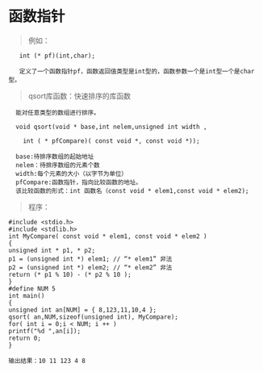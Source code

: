 # 函数指针
> 例如：

       int (* pf)(int,char);

       定义了一个函数指针pf，函数返回值类型是int型的，函数参数一个是int型一个是char型。

> qsort库函数：快速排序的库函数

      能对任意类型的数组进行排序。

      void qsort(void * base,int nelem,unsigned int width ,

        int ( * pfCompare)( const void *, const void *));

      base:待排序数组的起始地址
      nelem：待排序数组的元素个数
      width:每个元素的大小（以字节为单位）
      pfCompare:函数指针，指向比较函数的地址。
      该比较函数的形式：int 函数名（const void * elem1,const void * elem2);

> 程序：

    #include <stdio.h>
    #include <stdlib.h>
    int MyCompare( const void * elem1, const void * elem2 )
    {
    unsigned int * p1, * p2;
    p1 = (unsigned int *) elem1; // “* elem1” 非法
    p2 = (unsigned int *) elem2; // “* elem2” 非法
    return (* p1 % 10) - (* p2 % 10 );
    }
    #define NUM 5
    int main()
    {
    unsigned int an[NUM] = { 8,123,11,10,4 };
    qsort( an,NUM,sizeof(unsigned int), MyCompare);
    for( int i = 0;i < NUM; i ++ )
    printf("%d ",an[i]);
    return 0;
    }

    输出结果：10 11 123 4 8

